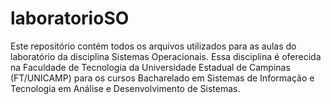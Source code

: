 # laboratorioSO
Este repositório contém todos os arquivos utilizados para as aulas do laboratório da disciplina Sistemas Operacionais. 
Essa disciplina é oferecida na Faculdade de Tecnologia da Universidade Estadual de Campinas (FT/UNICAMP) para os cursos 
Bacharelado em Sistemas de Informação e Tecnologia em Análise e Desenvolvimento de Sistemas.
